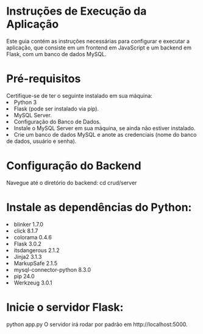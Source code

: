<h1>Instruções de Execução da Aplicação</h1>
Este guia contém as instruções necessárias para configurar e executar a aplicação, que consiste em um frontend em JavaScript e um backend em Flask, com um banco de dados MySQL.

<h1>Pré-requisitos</h1>
Certifique-se de ter o seguinte instalado em sua máquina:

<li>Python 3</li>
<li>Flask (pode ser instalado via pip).</li>
<li>MySQL Server.</li>
<li>Configuração do Banco de Dados.</li>
<li>Instale o MySQL Server em sua máquina, se ainda não estiver instalado.</li>
<li>Crie um banco de dados MySQL e anote as credenciais (nome do banco de dados, usuário e senha).</li>

<h1>Configuração do Backend</h1>

Navegue até o diretório do backend:
cd crud/server

<h1>Instale as dependências do Python:</h1>

<li>blinker                1.7.0</li>
<li>click                  8.1.7</li>
<li>colorama               0.4.6</li>
<li>Flask                  3.0.2</li>
<li>itsdangerous           2.1.2</li>
<li>Jinja2                 3.1.3</li>
<li>MarkupSafe             2.1.5</li>
<li>mysql-connector-python 8.3.0</li>
<li>pip                    24.0</li>
<li>Werkzeug               3.0.1</li>

<h1>Inicie o servidor Flask:</h1>

python app.py
O servidor irá rodar por padrão em http://localhost:5000.
